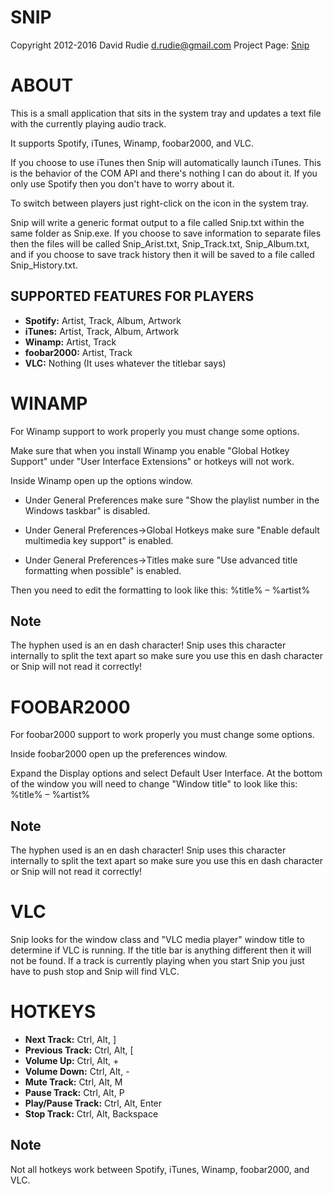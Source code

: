 SNIP
====
Copyright 2012-2016 David Rudie <d.rudie@gmail.com>
Project Page: [Snip](https://github.com/dlrudie/Snip)

ABOUT
=====
This is a small application that sits in the system tray and updates a text
file with the currently playing audio track.

It supports Spotify, iTunes, Winamp, foobar2000, and VLC.

If you choose to use iTunes then Snip will automatically launch iTunes.  This
is the behavior of the COM API and there's nothing I can do about it.  If you
only use Spotify then you don't have to worry about it.

To switch between players just right-click on the icon in the system tray.

Snip will write a generic format output to a file called Snip.txt within the
same folder as Snip.exe.  If you choose to save information to separate files
then the files will be called Snip_Arist.txt, Snip_Track.txt, Snip_Album.txt,
and if you choose to save track history then it will be saved to a file
called Snip_History.txt.

SUPPORTED FEATURES FOR PLAYERS
------------------------------
* **Spotify:** Artist, Track, Album, Artwork
* **iTunes:** Artist, Track, Album, Artwork
* **Winamp:** Artist, Track
* **foobar2000:** Artist, Track
* **VLC:** Nothing (It uses whatever the titlebar says)

WINAMP
======
For Winamp support to work properly you must change some options.

Make sure that when you install Winamp you enable "Global Hotkey Support"
under "User Interface Extensions" or hotkeys will not work.

Inside Winamp open up the options window.

* Under General Preferences make sure "Show the playlist number in the Windows
    taskbar" is disabled.

* Under General Preferences->Global Hotkeys make sure "Enable default
    multimedia key support" is enabled.

* Under General Preferences->Titles make sure "Use advanced title formatting
    when possible" is enabled.

Then you need to edit the formatting to look like this:
%title% – %artist%

Note
----
The hyphen used is an en dash character!  Snip uses this character internally
to split the text apart so make sure you use this en dash character or Snip
will not read it correctly!

FOOBAR2000
==========
For foobar2000 support to work properly you must change some options.

Inside foobar2000 open up the preferences window.

Expand the Display options and select Default User Interface.  At the bottom
of the window you will need to change "Window title" to look like this:
%title% – %artist%

Note
----
The hyphen used is an en dash character!  Snip uses this character internally
to split the text apart so make sure you use this en dash character or Snip
will not read it correctly!

VLC
===
Snip looks for the window class and "VLC media player" window title to
determine if VLC is running.  If the title bar is anything different then it
will not be found.  If a track is currently playing when you start Snip you
just have to push stop and Snip will find VLC.

HOTKEYS
=======
* **Next Track:** Ctrl, Alt, ]
* **Previous Track:** Ctrl, Alt, [
* **Volume Up:** Ctrl, Alt, +
* **Volume Down:** Ctrl, Alt, -
* **Mute Track:** Ctrl, Alt, M
* **Pause Track:** Ctrl, Alt, P
* **Play/Pause Track:** Ctrl, Alt, Enter
* **Stop Track:** Ctrl, Alt, Backspace

Note
----
Not all hotkeys work between Spotify, iTunes, Winamp, foobar2000, and VLC.
